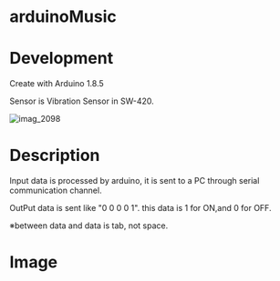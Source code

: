# arduinoMusic

# Development
Create with Arduino 1.8.5

Sensor is Vibration Sensor in SW-420.

![imag_2098](https://user-images.githubusercontent.com/32384126/42223467-5dd446ac-7ec7-11e8-9d21-c5985bffa1dd.JPG)

# Description
Input data is processed by arduino, it is sent to a PC through serial communication channel.

OutPut data is sent like "0 0 0 0 1". this data is 1 for ON,and 0 for OFF.

※between data and data is tab, not space.

# Image
